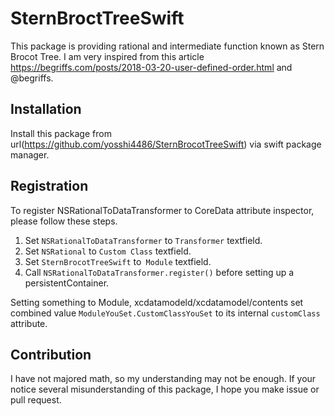 # SternBroctTreeSwift

This package is providing rational and intermediate function known as Stern Brocot Tree.
I am very inspired from this article https://begriffs.com/posts/2018-03-20-user-defined-order.html and @begriffs.

## Installation
Install this package from url(https://github.com/yosshi4486/SternBrocotTreeSwift) via swift package manager.

## Registration
To register NSRationalToDataTransformer to CoreData attribute inspector, please follow these steps.
1. Set `NSRationalToDataTransformer` to `Transformer` textfield.
2. Set `NSRational` to `Custom Class` textfield.
3. Set `SternBrocotTreeSwift` to` Module` textfield.
4. Call `NSRationalToDataTransformer.register()` before setting up a persistentContainer.

Setting something to Module, xcdatamodeld/xcdatamodel/contents set combined value `ModuleYouSet.CustomClassYouSet` to its internal `customClass` attribute.


## Contribution
I have not majored math, so my understanding may not be enough. If your notice several misunderstanding of this package, I hope you make issue or pull request. 

